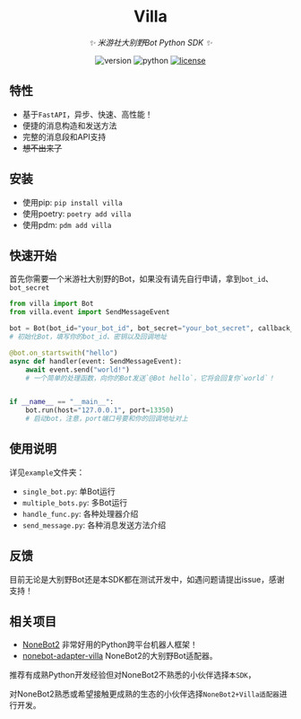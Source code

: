 <div align="center">

# Villa

_✨ 米游社大别野Bot Python SDK ✨_

<img src="https://img.shields.io/pypi/v/villa-py" alt="version">
<img src="https://img.shields.io/badge/Python-3.8+-yellow" alt="python">
<a href="https://cdn.jsdelivr.net/gh/CMHopeSunshine/villa-py@master/LICENSE"><img src="https://img.shields.io/github/license/CMHopeSunshine/villa-py" alt="license"></a>

</div>

## 特性

- 基于`FastAPI`，异步、快速、高性能！
- 便捷的消息构造和发送方法
- 完整的消息段和API支持
- ~~想不出来了~~

## 安装

- 使用pip: `pip install villa`
- 使用poetry: `poetry add villa`
- 使用pdm: `pdm add villa`

## 快速开始

首先你需要一个米游社大别野的Bot，如果没有请先自行申请，拿到`bot_id`、`bot_secret`

```python
from villa import Bot
from villa.event import SendMessageEvent

bot = Bot(bot_id="your_bot_id", bot_secret="your_bot_secret", callback_url="your_callback_url")
# 初始化Bot，填写你的bot_id、密钥以及回调地址

@bot.on_startswith("hello")
async def handler(event: SendMessageEvent):
    await event.send("world!")
    # 一个简单的处理函数，向你的Bot发送`@Bot hello`，它将会回复你`world`！


if __name__ == "__main__":
    bot.run(host="127.0.0.1", port=13350)
    # 启动bot，注意，port端口号要和你的回调地址对上
```


## 使用说明

详见`example`文件夹：
- `single_bot.py`: 单Bot运行
- `multiple_bots.py`: 多Bot运行
- `handle_func.py`: 各种处理器介绍
- `send_message.py`: 各种消息发送方法介绍


## 反馈

目前无论是大别野Bot还是本SDK都在测试开发中，如遇问题请提出issue，感谢支持！

## 相关项目

- [NoneBot2](https://github.com/nonebot/nonebot2) 非常好用的Python跨平台机器人框架！
- [nonebot-adapter-villa](https://github.com/CMHopeSunshine/nonebot-adapter-villa) NoneBot2的大别野Bot适配器。

推荐有成熟Python开发经验但对NoneBot2不熟悉的小伙伴选择`本SDK`，

对NoneBot2熟悉或希望接触更成熟的生态的小伙伴选择`NoneBot2+Villa适配器`进行开发。